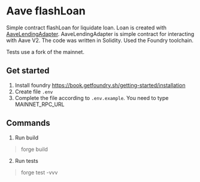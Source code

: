 # Aave flashLoan
Simple contract flashLoan for liquidate loan. Loan is created with [AaveLendingAdapter](https://github.com/PavelNaydanov/aave-adapter). AaveLendingAdapter is simple contract for interacting with Aave V2. The code was written in Solidity. Used the Foundry toolchain.

Tests use a fork of the mainnet.

## Get started
1. Install foundry https://book.getfoundry.sh/getting-started/installation
2. Create file ```.env```
3. Complete the file according to ```.env.example```. You need to type MAINNET_RPC_URL

## Commands
1. Run build
> forge build
2. Run tests
> forge test -vvv